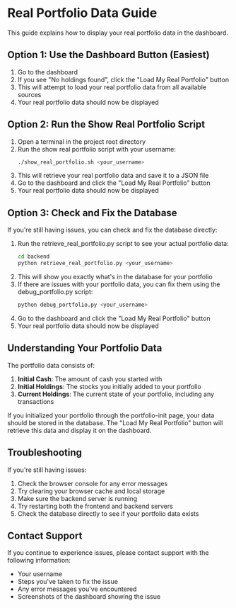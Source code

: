 # Real Portfolio Data Guide

This guide explains how to display your real portfolio data in the dashboard.

## Option 1: Use the Dashboard Button (Easiest)

1. Go to the dashboard
2. If you see "No holdings found", click the "Load My Real Portfolio" button
3. This will attempt to load your real portfolio data from all available sources
4. Your real portfolio data should now be displayed

## Option 2: Run the Show Real Portfolio Script

1. Open a terminal in the project root directory
2. Run the show real portfolio script with your username:
   ```bash
   ./show_real_portfolio.sh <your_username>
   ```
3. This will retrieve your real portfolio data and save it to a JSON file
4. Go to the dashboard and click the "Load My Real Portfolio" button
5. Your real portfolio data should now be displayed

## Option 3: Check and Fix the Database

If you're still having issues, you can check and fix the database directly:

1. Run the retrieve_real_portfolio.py script to see your actual portfolio data:
   ```bash
   cd backend
   python retrieve_real_portfolio.py <your_username>
   ```
2. This will show you exactly what's in the database for your portfolio
3. If there are issues with your portfolio data, you can fix them using the debug_portfolio.py script:
   ```bash
   python debug_portfolio.py <your_username>
   ```
4. Go to the dashboard and click the "Load My Real Portfolio" button
5. Your real portfolio data should now be displayed

## Understanding Your Portfolio Data

The portfolio data consists of:

1. **Initial Cash**: The amount of cash you started with
2. **Initial Holdings**: The stocks you initially added to your portfolio
3. **Current Holdings**: The current state of your portfolio, including any transactions

If you initialized your portfolio through the portfolio-init page, your data should be stored in the database. The "Load My Real Portfolio" button will retrieve this data and display it on the dashboard.

## Troubleshooting

If you're still having issues:

1. Check the browser console for any error messages
2. Try clearing your browser cache and local storage
3. Make sure the backend server is running
4. Try restarting both the frontend and backend servers
5. Check the database directly to see if your portfolio data exists

## Contact Support

If you continue to experience issues, please contact support with the following information:
- Your username
- Steps you've taken to fix the issue
- Any error messages you've encountered
- Screenshots of the dashboard showing the issue
